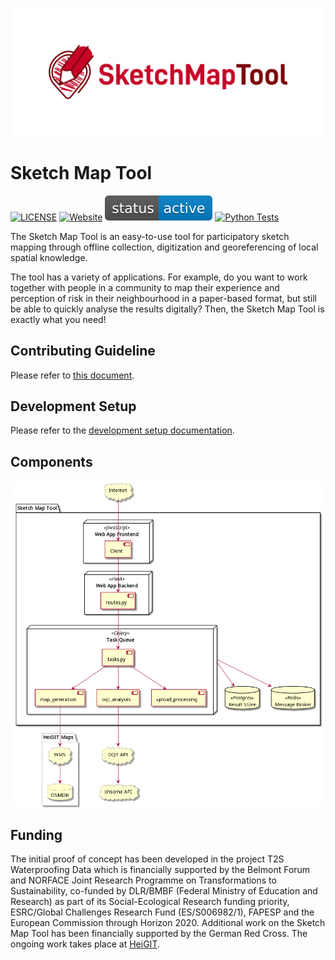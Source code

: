 ![Logo](logo.svg)

# Sketch Map Tool

[![LICENSE](https://img.shields.io/badge/license-AGPL--v3-orange)](LICENSE)
[![Website](https://img.shields.io/website?url=https://sketch-map-tool.heigit.org/)](https://sketch-map-tool.heigit.org/)
[![status: active](https://github.com/GIScience/badges/raw/master/status/active.svg)](https://github.com/GIScience/badges#active)
[![Python Tests](https://github.com/GIScience/sketch-map-tool/actions/workflows/python.yml/badge.svg)](https://github.com/GIScience/sketch-map-tool/actions/workflows/python.yml)

The Sketch Map Tool is an easy-to-use tool for participatory sketch mapping through offline collection, digitization and georeferencing of local spatial knowledge.

The tool has a variety of applications. For example, do you want to work together with people in a community to map their experience and perception of risk in their neighbourhood in a paper-based format, but still be able to quickly analyse the results digitally? Then, the Sketch Map Tool is exactly what you need!

## Contributing Guideline

Please refer to [this document](/CONTRIBUTING.md).

## Development Setup

Please refer to the [development setup documentation](/docs/development-setup.md).

## Components

![](/docs/component-diagram.png)

## Funding

The initial proof of concept has been developed in the project T2S Waterproofing Data which is financially supported by the Belmont Forum
and NORFACE Joint Research Programme on Transformations to Sustainability, co-funded by DLR/BMBF (Federal Ministry of
Education and Research) as part of its Social-Ecological Research funding priority, ESRC/Global Challenges Research
Fund (ES/S006982/1), FAPESP and the European Commission through Horizon 2020. Additional work on the Sketch Map Tool has
been financially supported by the German Red Cross. The ongoing work takes place at [HeiGIT](https://heigit.org).
